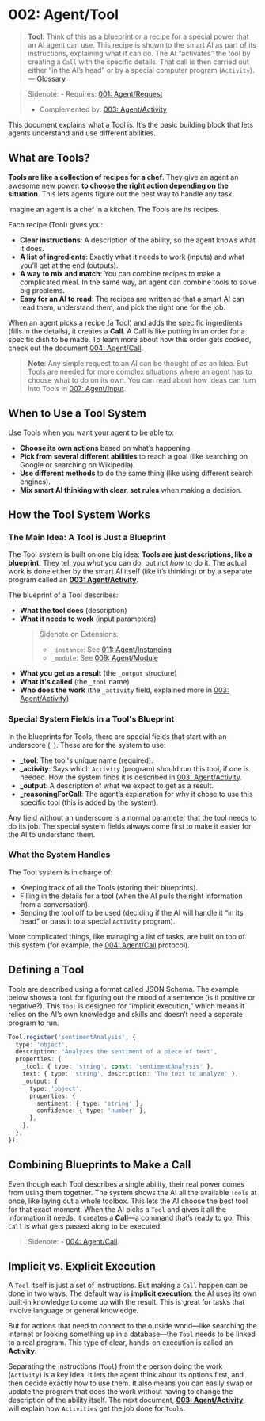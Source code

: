 # 002: Agent/Tool

> **Tool**: Think of this as a blueprint or a recipe for a special power that an AI agent can use. This recipe is shown to the smart AI as part of its instructions, explaining what it can do. The AI “activates” the tool by creating a `Call` with the specific details. That call is then carried out either “in the AI’s head” or by a special computer program (`Activity`). — [Glossary](./000_glossary.md)

> Sidenote: - Requires: [001: Agent/Request](./001_agent_request.md)
> - Complemented by: [003: Agent/Activity](./003_agent_activity.md)

This document explains what a Tool is. It’s the basic building block that lets agents understand and use different abilities.

## What are Tools?

**Tools are like a collection of recipes for a chef**. They give an agent an awesome new power: **to choose the right action depending on the situation**. This lets agents figure out the best way to handle any task.

Imagine an agent is a chef in a kitchen. The Tools are its recipes.

Each recipe (Tool) gives you:

- **Clear instructions**: A description of the ability, so the agent knows what it does.
- **A list of ingredients**: Exactly what it needs to work (inputs) and what you’ll get at the end (outputs).
- **A way to mix and match**: You can combine recipes to make a complicated meal. In the same way, an agent can combine tools to solve big problems.
- **Easy for an AI to read**: The recipes are written so that a smart AI can read them, understand them, and pick the right one for the job.

When an agent picks a recipe (a Tool) and adds the specific ingredients (fills in the details), it creates a **Call**. A Call is like putting in an order for a specific dish to be made. To learn more about how this order gets cooked, check out the document [004: Agent/Call](./004_agent_call.md).

> **Note**: Any simple request to an AI can be thought of as an Idea. But Tools are needed for more complex situations where an agent has to choose what to do on its own. You can read about how Ideas can turn into Tools in [007: Agent/Input](./007_agent_input.md).

## When to Use a Tool System

Use Tools when you want your agent to be able to:

- **Choose its own actions** based on what’s happening.
- **Pick from several different abilities** to reach a goal (like searching on Google or searching on Wikipedia).
- **Use different methods** to do the same thing (like using different search engines).
- **Mix smart AI thinking with clear, set rules** when making a decision.

## How the Tool System Works

### The Main Idea: A Tool is Just a Blueprint

The Tool system is built on one big idea: **Tools are just descriptions, like a blueprint**. They tell you *what* you can do, but not *how* to do it. The actual work is done either by the smart AI itself (like it’s thinking) or by a separate program called an **[003: Agent/Activity](./003_agent_activity.md)**.

The blueprint of a Tool describes:

- **What the tool does** (description)
- **What it needs to work** (input parameters)
  > Sidenote on Extensions:
  >
  > - `_instance`: See [011: Agent/Instancing](./011_agent_instancing.md)
  > - `_module`: See [009: Agent/Module](./009_agent_module.md)
- **What you get as a result** (the `_output` structure)
- **What it's called** (the `_tool` name)
- **Who does the work** (the `_activity` field, explained more in [003: Agent/Activity](./003_agent_activity.md))

### Special System Fields in a Tool's Blueprint

In the blueprints for Tools, there are special fields that start with an underscore (`_`). These are for the system to use:

- **_tool**: The tool's unique name (required).
- **_activity**: Says which `Activity` (program) should run this tool, if one is needed. How the system finds it is described in [003: Agent/Activity](./003_agent_activity.md).
- **_output**: A description of what we expect to get as a result.
- **_reasoningForCall**: The agent’s explanation for why it chose to use this specific tool (this is added by the system).

Any field without an underscore is a normal parameter that the tool needs to do its job. The special system fields always come first to make it easier for the AI to understand them.

### What the System Handles

The Tool system is in charge of:

- Keeping track of all the Tools (storing their blueprints).
- Filling in the details for a tool (when the AI pulls the right information from a conversation).
- Sending the tool off to be used (deciding if the AI will handle it “in its head” or pass it to a special `Activity` program).

More complicated things, like managing a list of tasks, are built on top of this system (for example, the [004: Agent/Call](./004_agent_call.md) protocol).

## Defining a Tool

Tools are described using a format called JSON Schema. The example below shows a `Tool` for figuring out the mood of a sentence (is it positive or negative?). This `Tool` is designed for “implicit execution,” which means it relies on the AI’s own knowledge and skills and doesn’t need a separate program to run.

```typescript
Tool.register('sentimentAnalysis', {
  type: 'object',
  description: 'Analyzes the sentiment of a piece of text',
  properties: {
    _tool: { type: 'string', const: 'sentimentAnalysis' },
    text: { type: 'string', description: 'The text to analyze' },
    _output: {
      type: 'object',
      properties: {
        sentiment: { type: 'string' },
        confidence: { type: 'number' },
      },
    },
  },
});
```

## Combining Blueprints to Make a Call

Even though each Tool describes a single ability, their real power comes from using them together. The system shows the AI all the available `Tools` at once, like laying out a whole toolbox. This lets the AI choose the best tool for that exact moment. When the AI picks a `Tool` and gives it all the information it needs, it creates a **Call**—a command that’s ready to go. This `Call` is what gets passed along to be executed.

> Sidenote: - [004: Agent/Call](./004_agent_call.md).
>

## Implicit vs. Explicit Execution

A `Tool` itself is just a set of instructions. But making a `Call` happen can be done in two ways. The default way is **implicit execution**: the AI uses its own built-in knowledge to come up with the result. This is great for tasks that involve language or general knowledge.

But for actions that need to connect to the outside world—like searching the internet or looking something up in a database—the `Tool` needs to be linked to a real program. This type of clear, hands-on execution is called an **Activity**.

Separating the instructions (`Tool`) from the person doing the work (`Activity`) is a key idea. It lets the agent think about its options first, and then decide exactly how to use them. It also means you can easily swap or update the program that does the work without having to change the description of the ability itself. The next document, **[003: Agent/Activity](./003_agent_activity.md)**, will explain how `Activities` get the job done for `Tools`.